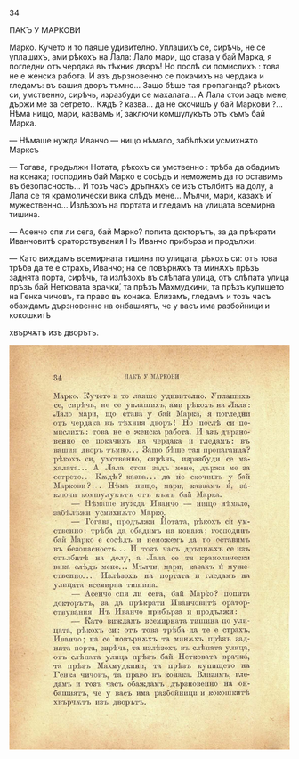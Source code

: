 ﻿34

ПАКЪ У МАРКОВИ

Марко. Кучето и то лаяше удивително. Уплашихъ се, сирѣчь, не се уплашихъ, ами рѣкохъ на Лала: Лало мари, що става у бай Марка, я погледни отъ чердака въ тѣхния дворъ! Но послѣ си помислихъ : това не е женска работа. И азъ дързновенно се покачихъ на чердака и гледамъ: въ вашия дворъ тъмно... Защо бѣше тая пропаганда? рѣкохъ си, умственно, сирѣчь, изразбуди се махалата... А Лала стои задъ мене, държи ме за сетрето.. Кѫдѣ ? казва... да не скочишъ у бай Маркови ?... Нѣма нищо, мари, казвамъ и́, заключи комшулукътъ отъ къмъ бай Марка.

— Нѣмаше нужда Иванчо — нищо нѣмало, забѣлѣжи усмихнѫто Марксъ

— Тогава, продължи Нотата, рѣкохъ си умственно : трѣба да обадимъ на конака; господинъ бай Марко е сосѣдъ и неможемъ да го оставимъ въ безопасность... И тозъ часъ дръпнѫхъ се изъ стълбитѣ на долу, а Лала се тя крамолически вика слѣдъ мене... Мълчи, мари, казахъ и́ мужественно... Излѣзохъ на портата и гледамъ на улицата всемирна тишина.

— Асенчо спи ли сега, бай Марко? попита докторътъ, за да прѣкрати Иванчовитѣ ораторствувания Нъ Иванчо прибърза и продължи:

— Като виждамъ всемирната тишина по улицата, рѣкохъ си: отъ това трѣба да те е страхъ, Иванчо; на се повърнѫхъ та минѫхъ прѣзъ заднята порта, сирѣчь, та излѣзохъ въ слѣпата улица, отъ слѣпата улица прѣзъ бай Нетковата врачки́, та прѣзъ Махмудкини, та прѣзъ купището на Генка чичовъ, та право въ конака. Влизамъ, гледамъ и тозъ часъ обаждамъ дързновенно на онбашиятъ, че у васъ има разбойници и кокошкитѣ

хвърчѫтъ изъ дворътъ.

![original](../images/045.jpg)

